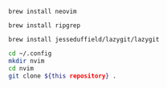 `brew install neovim`

`brew install ripgrep`

`brew install jesseduffield/lazygit/lazygit`



```bash
cd ~/.config
mkdir nvim
cd nvim
git clone ${this repository} .
```
